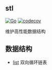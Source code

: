 ## stl
[![Go](https://github.com/antlabs/stl/workflows/Go/badge.svg)](https://github.com/antlabs/stl/actions)
[![codecov](https://codecov.io/gh/antlabs/stl/branch/master/graph/badge.svg)](https://codecov.io/gh/antlabs/stl)

维护高性能数据结构

## 数据结构
* [list](./list/README.md) 双向循环链表
